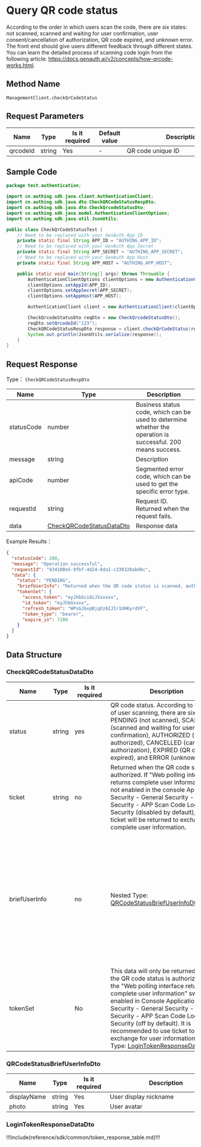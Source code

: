 # Query QR code status

<!--
Warning ⚠️:
Do not modify this document directly,
https://github.com/Authing/authing-docs-factory
Use this project to generate
-->

<LastUpdated />

According to the order in which users scan the code, there are six states: not scanned, scanned and waiting for user confirmation, user consent/cancellation of authorization, QR code expired, and unknown error. The front end should give users different feedback through different states. You can learn the detailed process of scanning code login from the following article: https://docs.genauth.ai/v2/concepts/how-qrcode-works.html.

## Method Name

`ManagementClient.checkQrCodeStatus`

## Request Parameters

| Name     | Type   | <div style="width:80px">Is it required</div> | <div style="width:60px">Default value</div> | <div style="width:300px">Description</div> | <div style="width:200px">Example Value</div> |
| -------- | ------ | -------------------------------------------- | ------------------------------------------- | ------------------------------------------ | -------------------------------------------- |
| qrcodeId | string | Yes                                          | -                                           | QR code unique ID                          |                                              |

## Sample Code

```java
package test.authentication;

import cn.authing.sdk.java.client.AuthenticationClient;
import cn.authing.sdk.java.dto.CheckQRCodeStatusRespDto;
import cn.authing.sdk.java.dto.CheckQrcodeStatusDto;
import cn.authing.sdk.java.model.AuthenticationClientOptions;
import cn.authing.sdk.java.util.JsonUtils;

public class CheckQrCodeStatusTest {
    // Need to be replaced with your GenAuth App ID
    private static final String APP_ID = "AUTHING_APP_ID";
    // Need to be replaced with your GenAuth App Secret
    private static final String APP_SECRET = "AUTHING_APP_SECRET";
    // Need to be replaced with your GenAuth App Host
    private static final String APP_HOST = "AUTHING_APP_HOST";

    public static void main(String[] args) throws Throwable {
        AuthenticationClientOptions clientOptions = new AuthenticationClientOptions();
        clientOptions.setAppId(APP_ID);
        clientOptions.setAppSecret(APP_SECRET);
        clientOptions.setAppHost(APP_HOST);

        AuthenticationClient client = new AuthenticationClient(clientOptions);

        CheckQrcodeStatusDto reqDto = new CheckQrcodeStatusDto();
        reqDto.setQrcodeId("123");
        CheckQRCodeStatusRespDto response = client.checkQrCodeStatus(reqDto);
        System.out.println(JsonUtils.serialize(response));
    }
}

```

## Request Response

Type： `CheckQRCodeStatusRespDto`

| Name       | Type                                                             | Description                                                                                                  |
| ---------- | ---------------------------------------------------------------- | ------------------------------------------------------------------------------------------------------------ |
| statusCode | number                                                           | Business status code, which can be used to determine whether the operation is successful. 200 means success. |
| message    | string                                                           | Description                                                                                                  |
| apiCode    | number                                                           | Segmented error code, which can be used to get the specific error type.                                      |
| requestId  | string                                                           | Request ID. Returned when the request fails.                                                                 |
| data       | <a href="#CheckQRCodeStatusDataDto">CheckQRCodeStatusDataDto</a> | Response data                                                                                                |

Example Results：

```json
{
  "statusCode": 200,
  "message": "Operation successful",
  "requestId": "934108e5-9fbf-4d24-8da1-c330328abd6c",
  "data": {
    "status": "PENDING",
    "briefUserInfo": "Returned when the QR code status is scanned, authorized, or deauthorized. If \"Web polling interface returns complete user information\" is not enabled in the console Application Security - General Security - Login Security - APP Scan Code Login Web Security (disabled by default), the interface will only return the user's avatar and display name. The front end can render the user's nickname and avatar based on this, and give the user a prompt that the code has been successfully scanned.",
    "tokenSet": {
      "access_token": "eyJhbGciOiJSxxxxx",
      "id_token": "eyJhbGxxxx",
      "refresh_token": "WPsGJbvpBjqXz6IJIr1UHKyrdVF",
      "token_type": "bearer",
      "expire_in": 7200
    }
  }
}
```

## Data Structure

### <a id="CheckQRCodeStatusDataDto"></a> CheckQRCodeStatusDataDto

| Name          | Type   | <div style="width:80px">Is it required</div> | <div style="width:300px">Description</div>                                                                                                                                                                                                                                                                                                                                                                                            | <div style="width:200px">Example Value</div>                                                                                                                                                                                                                                                                                                                                                                                                                                                   |
| ------------- | ------ | -------------------------------------------- | ------------------------------------------------------------------------------------------------------------------------------------------------------------------------------------------------------------------------------------------------------------------------------------------------------------------------------------------------------------------------------------------------------------------------------------- | ---------------------------------------------------------------------------------------------------------------------------------------------------------------------------------------------------------------------------------------------------------------------------------------------------------------------------------------------------------------------------------------------------------------------------------------------------------------------------------------------- |
| status        | string | yes                                          | QR code status. According to the order of user scanning, there are six statuses: PENDING (not scanned), SCANNED (scanned and waiting for user confirmation), AUTHORIZED (user authorized), CANCELLED (cancelled authorization), EXPIRED (QR code expired), and ERROR (unknown error).                                                                                                                                                 | PENDING                                                                                                                                                                                                                                                                                                                                                                                                                                                                                        |
| ticket        | string | no                                           | Returned when the QR code status is authorized. If "Web polling interface returns complete user information" is not enabled in the console Application Security - General Security - Login Security - APP Scan Code Login Web Security (disabled by default), this ticket will be returned to exchange for complete user information.                                                                                                 |                                                                                                                                                                                                                                                                                                                                                                                                                                                                                                |
| briefUserInfo |        | no                                           | Nested Type: <a href="#QRCodeStatusBriefUserInfoDto">QRCodeStatusBriefUserInfoDto</a>.                                                                                                                                                                                                                                                                                                                                                | `Returned when the QR code status is scanned, authorized, or canceled. If "Web polling interface returns complete user information" is not enabled in Console Application Security - General Security - Login Security - APP Scan Code Login Web Security (off by default), the interface will only return the user's avatar and display name. The front end can render the user's nickname and avatar based on this and give the user a prompt that the code has been successfully scanned. ` |
| tokenSet      |        | No                                           | This data will only be returned when the QR code status is authorized and the "Web polling interface returns complete user information" switch is enabled in Console Application Security - General Security - Login Security - APP Scan Code Login Web Security (off by default). It is recommended to use ticket to exchange for user information. Nested Type: <a href="#LoginTokenResponseDataDto">LoginTokenResponseDataDto</a>. |                                                                                                                                                                                                                                                                                                                                                                                                                                                                                                |

### <a id="QRCodeStatusBriefUserInfoDto"></a> QRCodeStatusBriefUserInfoDto

| Name        | Type   | <div style="width:80px">Is it required</div> | <div style="width:300px">Description</div> | <div style="width:200px">Example Value</div> |
| ----------- | ------ | -------------------------------------------- | ------------------------------------------ | -------------------------------------------- |
| displayName | string | Yes                                          | User display nickname                      |                                              |
| photo       | string | Yes                                          | User avatar                                |                                              |

### <a id="LoginTokenResponseDataDto"></a> LoginTokenResponseDataDto

!!!include(reference/sdk/common/token_response_table.md)!!!
